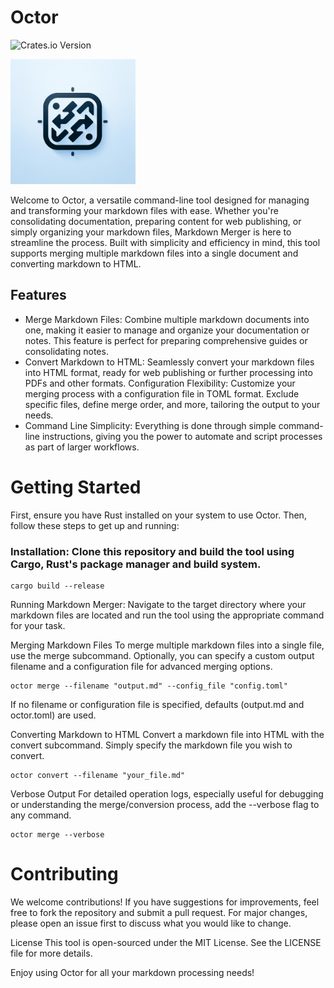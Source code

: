 # Octor 
![Crates.io Version](https://img.shields.io/crates/v/octor)

<img  src="./static/a02dca62-d98b-46a9-b72f-49236ac21480.webp" alt="Octor logo" width="200"/>


Welcome to Octor, a versatile command-line tool designed for managing and transforming your markdown files with ease. Whether you're consolidating documentation, preparing content for web publishing, or simply organizing your markdown files, Markdown Merger is here to streamline the process. Built with simplicity and efficiency in mind, this tool supports merging multiple markdown files into a single document and converting markdown to HTML.

## Features
- Merge Markdown Files: Combine multiple markdown documents into one, making it easier to manage and organize your documentation or notes. This feature is perfect for preparing comprehensive guides or consolidating notes.
- Convert Markdown to HTML: Seamlessly convert your markdown files into HTML format, ready for web publishing or further processing into PDFs and other formats.
Configuration Flexibility: Customize your merging process with a configuration file in TOML format. Exclude specific files, define merge order, and more, tailoring the output to your needs.
- Command Line Simplicity: Everything is done through simple command-line instructions, giving you the power to automate and script processes as part of larger workflows.


# Getting Started
First, ensure you have Rust installed on your system to use Octor. Then, follow these steps to get up and running:

### Installation: Clone this repository and build the tool using Cargo, Rust's package manager and build system.


```
cargo build --release
```
Running Markdown Merger: Navigate to the target directory where your markdown files are located and run the tool using the appropriate command for your task.

Merging Markdown Files
To merge multiple markdown files into a single file, use the merge subcommand. Optionally, you can specify a custom output filename and a configuration file for advanced merging options.

```
octor merge --filename "output.md" --config_file "config.toml"
```
If no filename or configuration file is specified, defaults (output.md and octor.toml) are used.

Converting Markdown to HTML
Convert a markdown file into HTML with the convert subcommand. Simply specify the markdown file you wish to convert.

```
octor convert --filename "your_file.md"
```
Verbose Output
For detailed operation logs, especially useful for debugging or understanding the merge/conversion process, add the --verbose flag to any command.

```
octor merge --verbose
```

# Contributing
We welcome contributions! If you have suggestions for improvements, feel free to fork the repository and submit a pull request. For major changes, please open an issue first to discuss what you would like to change.

License
This tool is open-sourced under the MIT License. See the LICENSE file for more details.

Enjoy using Octor for all your markdown processing needs!